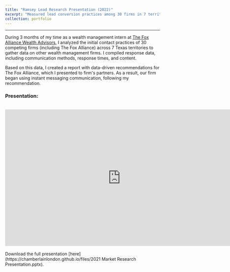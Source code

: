 ```yaml
---
title: "Ramsey Lead Research Presentation (2022)"
excerpt: "Measured lead conversion practices among 30 firms in 7 territories, presenting findings to managing partners"
collection: portfolio
---
```

------
During 3 months of my time as a wealth management intern at [The Fox Alliance Wealth Advisors](https://www.foxalliancewealth.com/), I analyzed the initial contact practices of 30 competing firms (including The Fox Alliance) across 7 Texas territories to gather data on other wealth management firms. I compiled response data, including communication methods, response times, and content. 

Based on this data, I created a report with data-driven recommendations for The Fox Alliance, which I presented to firm's partners. As a result, our firm began using instant messaging communication, following my recommendation.

### Presentation:

<br>
<div style="text-align: center;">
    <style>
        @media screen and (min-width: 768px) {
            #responsive-iframe {
                width: 750px;
                height: 445px;
            }
        }
        @media screen and (max-width: 768px) {
            #responsive-iframe {
                width: 90vw; /* 90% of the viewport width */
                height: calc(90vw * 445 / 750); /* Maintain aspect ratio */
            }
        }
    </style>
    <iframe src="https://onedrive.live.com/embed?resid=804EDAC9834DDA47%212135&amp;authkey=!ALtRndSece5MH-Y&amp;em=2&amp;wdAr=1.7777777777777777&amp;wdEaaCheck=0" width="750px" height="445px" frameborder="0">This is an embedded <a target="_blank" href="https://office.com">Microsoft Office</a> presentation, powered by <a target="_blank" href="https://office.com/webapps">Office</a>.</iframe>
</div>

<br>
Download the full presentation [here](https://chamberlainlondon.github.io/files/2021 Market Research Presentation.pptx).

